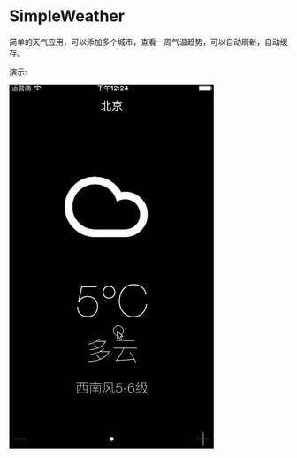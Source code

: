 # SimpleWeather
简单的天气应用，可以添加多个城市，查看一周气温趋势，可以自动刷新，自动缓存。

演示:

![image](https://github.com/SilentWalker/SimpleWeather/blob/master/screenshot.gif)
